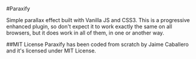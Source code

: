 #Paraxify

Simple parallax effect built with Vanilla JS and CSS3. This is a progressive enhanced plugin, so don't expect it to work exactly the same on all browsers, but it does work in all of them, in one or another way.


##MIT License
Paraxify has been coded from scratch by Jaime Caballero and it's licensed under MIT License.